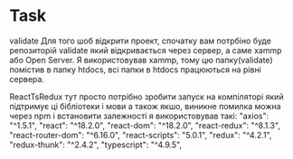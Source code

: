 # Task
validate Для того шоб відкрити проект, спочатку вам потрбіно буде репозиторій validate який відкривається через сервер, а саме xammp або Open Server. Я використовував xammp, тому цю папку(validate) помістив в папку htdocs, всі папки в htdocs працюються на рівні сервера.

ReactTsRedux тут просто потрібно зробити запуск на компіляторі який підтримує ці бібліотеки і мови а також якшо, виникне помилка можна через npm i встановити залежності я використовував такі: "axios": "^1.5.1", "react": "^18.2.0", "react-dom": "^18.2.0", "react-redux": "^8.1.3", "react-router-dom": "^6.16.0", "react-scripts": "5.0.1", "redux": "^4.2.1", "redux-thunk": "^2.4.2", "typescript": "^4.9.5",
